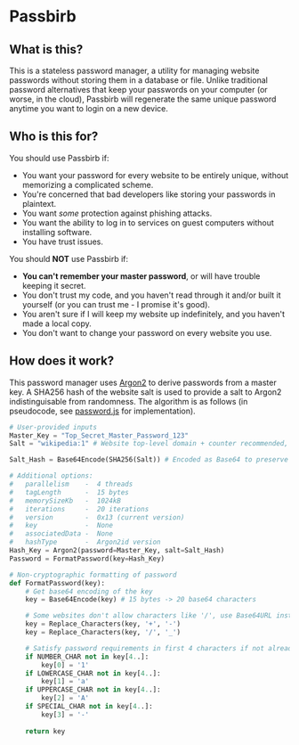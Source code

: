 # Passbirb

## What is this?
This is a stateless password manager, a utility for managing website passwords without storing them in a database or file. Unlike traditional password alternatives that keep your passwords on your computer (or worse, in the cloud), Passbirb will regenerate the same unique password anytime you want to login on a new device. 

## Who is this for?
You should use Passbirb if:
- You want your password for every website to be entirely unique, without memorizing a complicated scheme.
- You're concerned that bad developers like storing your passwords in plaintext.
- You want *some* protection against phishing attacks.
- You want the ability to log in to services on guest computers without installing software.
- You have trust issues.

You should **NOT** use Passbirb if:
- **You can't remember your master password**, or will have trouble keeping it secret.
- You don't trust my code, and you haven't read through it and/or built it yourself (or you can trust me - I promise it's good).
- You aren't sure if I will keep my website up indefinitely, and you haven't made a local copy.
- You don't want to change your password on every website you use.

## How does it work?

This password manager uses [Argon2](https://en.wikipedia.org/wiki/Argon2) to derive passwords from a master key. A SHA256 hash of the website salt is used to provide a salt to Argon2 indistinguisable from randomness. The algorithm is as follows (in pseudocode, see [password.js](function/password.js) for implementation).

```py
# User-provided inputs
Master_Key = "Top_Secret_Master_Password_123"
Salt = "wikipedia:1" # Website top-level domain + counter recommended, but not required.

Salt_Hash = Base64Encode(SHA256(Salt)) # Encoded as Base64 to preserve entropy in Argon2 node bindings

# Additional options:
#   parallelism    -  4 threads
#   tagLength      -  15 bytes
#   memorySizeKb   -  1024kB
#   iterations     -  20 iterations
#   version        -  0x13 (current version)
#   key            -  None
#   associatedData -  None
#   hashType       -  Argon2id version
Hash_Key = Argon2(password=Master_Key, salt=Salt_Hash)
Password = FormatPassword(key=Hash_Key)

# Non-cryptographic formatting of password
def FormatPassword(key):
    # Get base64 encoding of the key
    key = Base64Encode(key) # 15 bytes -> 20 base64 characters

    # Some websites don't allow characters like '/', use Base64URL instead.
    key = Replace_Characters(key, '+', '-')
    key = Replace_Characters(key, '/', '_')

    # Satisfy password requirements in first 4 characters if not already met in last 16 characters
    if NUMBER_CHAR not in key[4..]:
        key[0] = '1'
    if LOWERCASE_CHAR not in key[4..]:
        key[1] = 'a'
    if UPPERCASE_CHAR not in key[4..]:
        key[2] = 'A'
    if SPECIAL_CHAR not in key[4..]:
        key[3] = '-'
    
    return key
```
